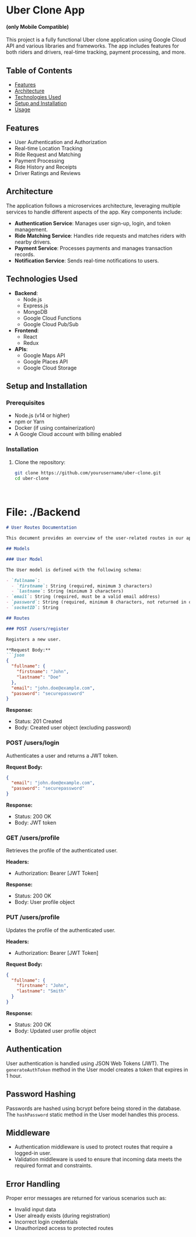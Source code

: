 # Uber Clone App 
#### (only Mobile Compatible)

This project is a fully functional Uber clone application using Google Cloud API and various libraries and frameworks. The app includes features for both riders and drivers, real-time tracking, payment processing, and more.

## Table of Contents
- [Features](#features)
- [Architecture](#architecture)
- [Technologies Used](#technologies-used)
- [Setup and Installation](#setup-and-installation)
- [Usage](#usage)


## Features
- User Authentication and Authorization
- Real-time Location Tracking
- Ride Request and Matching
- Payment Processing
- Ride History and Receipts
- Driver Ratings and Reviews

## Architecture
The application follows a microservices architecture, leveraging multiple services to handle different aspects of the app. Key components include:

- **Authentication Service**: Manages user sign-up, login, and token management.
- **Ride Matching Service**: Handles ride requests and matches riders with nearby drivers.
- **Payment Service**: Processes payments and manages transaction records.
- **Notification Service**: Sends real-time notifications to users.

## Technologies Used
- **Backend**:
  - Node.js
  - Express.js
  - MongoDB 
  - Google Cloud Functions
  - Google Cloud Pub/Sub
- **Frontend**:
  - React
  - Redux
- **APIs**:
  - Google Maps API
  - Google Places API
  - Google Cloud Storage

## Setup and Installation

### Prerequisites
- Node.js (v14 or higher)
- npm or Yarn
- Docker (if using containerization)
- A Google Cloud account with billing enabled

### Installation
1. Clone the repository:
   ```bash
   git clone https://github.com/yourusername/uber-clone.git
   cd uber-clone




# File: ./Backend
```markdown
# User Routes Documentation

This document provides an overview of the user-related routes in our application.

## Models

### User Model

The User model is defined with the following schema:

- `fullname`:
  - `firstname`: String (required, minimum 3 characters)
  - `lastname`: String (minimum 3 characters)
- `email`: String (required, must be a valid email address)
- `password`: String (required, minimum 8 characters, not returned in queries)
- `socketID`: String

## Routes

### POST /users/register

Registers a new user.

**Request Body:**
```json
{
  "fullname": {
    "firstname": "John",
    "lastname": "Doe"
  },
  "email": "john.doe@example.com",
  "password": "securepassword"
}
```

**Response:**
- Status: 201 Created
- Body: Created user object (excluding password)

### POST /users/login

Authenticates a user and returns a JWT token.

**Request Body:**
```json
{
  "email": "john.doe@example.com",
  "password": "securepassword"
}
```

**Response:**
- Status: 200 OK
- Body: JWT token

### GET /users/profile

Retrieves the profile of the authenticated user.

**Headers:**
- Authorization: Bearer [JWT Token]

**Response:**
- Status: 200 OK
- Body: User profile object

### PUT /users/profile

Updates the profile of the authenticated user.

**Headers:**
- Authorization: Bearer [JWT Token]

**Request Body:**
```json
{
  "fullname": {
    "firstname": "John",
    "lastname": "Smith"
  }
}
```

**Response:**
- Status: 200 OK
- Body: Updated user profile object

## Authentication

User authentication is handled using JSON Web Tokens (JWT). The `generateAuthToken` method in the User model creates a token that expires in 1 hour.

## Password Hashing

Passwords are hashed using bcrypt before being stored in the database. The `hashPassword` static method in the User model handles this process.

## Middleware

- Authentication middleware is used to protect routes that require a logged-in user.
- Validation middleware is used to ensure that incoming data meets the required format and constraints.

## Error Handling

Proper error messages are returned for various scenarios such as:
- Invalid input data
- User already exists (during registration)
- Incorrect login credentials
- Unauthorized access to protected routes



